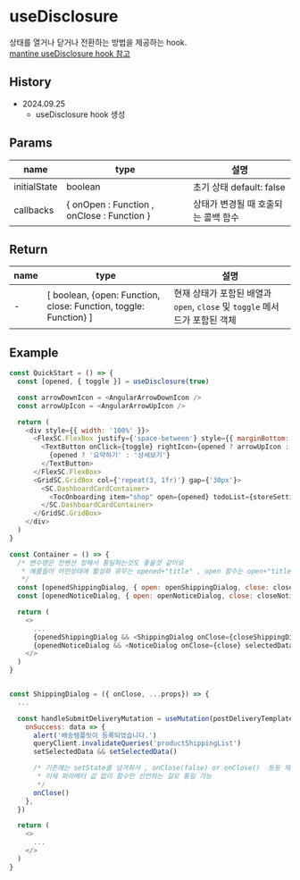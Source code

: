 # useDisclosure

상태를 열거나 닫거나 전환하는 방법을 제공하는 hook.  
[mantine useDisclosure hook 참고](https://mantine.dev/hooks/use-disclosure/)

## History

- 2024.09.25
  - useDisclosure hook 생성

## Params

| name         | type                                       | 설명                                |
| ------------ | ------------------------------------------ | ----------------------------------- |
| initialState | boolean                                    | 초기 상태 default: false            |
| callbacks    | { onOpen : Function , onClose : Function } | 상태가 변경될 때 호출되는 콜백 함수 |

## Return

| name | type                                                             | 설명                                                                       |
| ---- | ---------------------------------------------------------------- | -------------------------------------------------------------------------- |
| -    | [ boolean, {open: Function, close: Function, toggle: Function} ] | 현재 상태가 포함된 배열과 `open`, `close` 및 `toggle` 메서드가 포함된 객체 |

## Example

```js
const QuickStart = () => {
  const [opened, { toggle }] = useDisclosure(true)

  const arrowDownIcon = <AngularArrowDownIcon />
  const arrowUpIcon = <AngularArrowUpIcon />

  return (
    <div style={{ width: '100%' }}>
      <FlexSC.FlexBox justify={'space-between'} style={{ marginBottom: '20px' }}>
        <TextButton onClick={toggle} rightIcon={opened ? arrowUpIcon : arrowDownIcon}>
          {opened ? '요약하기' : '상세보기'}
        </TextButton>
      </FlexSC.FlexBox>
      <GridSC.GridBox col={'repeat(3, 1fr)'} gap={'30px'}>
        <SC.DashboardCardContainer>
          <TocOnboarding item="shop" open={opened} todoList={storeSettings} />
        </SC.DashboardCardContainer>
      </GridSC.GridBox>
    </div>
  )
}
```

```js
const Container = () => {
  /* 변수명은 컨벤션 정해서 통일하는것도 좋을것 같아요
   * 예를들어 어떤상태에 활성화 유무는 opened+"title" , open 함수는 open+"title" , close 함수는 close+"title"
   */
  const [openedShippingDialog, { open: openShippingDialog, close: closeShippingDialog }] = useDisclosure()
  const [openedNoticeDialog, { open: openNoticeDialog, close: closeNoticeDialog }] = useDisclosure()

  return (
    <>
      ...
      {openedShippingDialog && <ShippingDialog onClose={closeShippingDialog} selectedData={selectedData} />}
      {openedNoticeDialog && <NoticeDialog onClose={close} selectedData={selectedData} />}
    </>
  )
}


const ShippingDialog = ({ onClose, ...props}) => {
  ...

  const handleSubmitDeliveryMutation = useMutation(postDeliveryTemplates, {
    onSuccess: data => {
      alert('배송템플릿이 등록되었습니다.')
      queryClient.invalidateQueries('productShippingList')
      setSelectedData && setSelectedData()

      /* 기존에는 setState를 넘겨줘서 , onClose(false) or onClose()  등등 제각기 였지만 ,
       * 이제 파라메터 값 없이 함수만 선언하는 걸로 통일 가능
       */
      onClose()
    },
  })

  return (
    <>
      ...
    </>
  )
}
```
